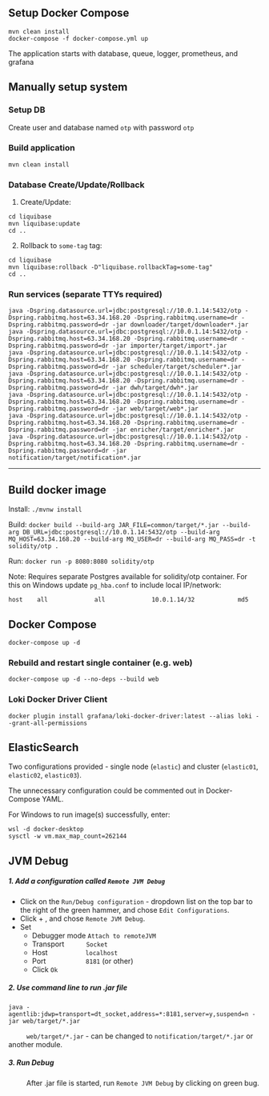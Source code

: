 ## Setup Docker Compose

```
mvn clean install
docker-compose -f docker-compose.yml up
```
The application starts with database, queue, logger, prometheus, and grafana

## Manually setup system

### Setup DB

Create user and database named `otp` with password `otp` 

### Build application

`mvn clean install`

### Database Create/Update/Rollback
1. Create/Update:

```
cd liquibase
mvn liquibase:update
cd ..
```

2. Rollback to `some-tag` tag:

```
cd liquibase
mvn liquibase:rollback -D"liquibase.rollbackTag=some-tag"
cd ..
```

### Run services (separate TTYs required)
```
java -Dspring.datasource.url=jdbc:postgresql://10.0.1.14:5432/otp -Dspring.rabbitmq.host=63.34.168.20 -Dspring.rabbitmq.username=dr -Dspring.rabbitmq.password=dr -jar downloader/target/downloader*.jar
java -Dspring.datasource.url=jdbc:postgresql://10.0.1.14:5432/otp -Dspring.rabbitmq.host=63.34.168.20 -Dspring.rabbitmq.username=dr -Dspring.rabbitmq.password=dr -jar importer/target/import*.jar
java -Dspring.datasource.url=jdbc:postgresql://10.0.1.14:5432/otp -Dspring.rabbitmq.host=63.34.168.20 -Dspring.rabbitmq.username=dr -Dspring.rabbitmq.password=dr -jar scheduler/target/scheduler*.jar
java -Dspring.datasource.url=jdbc:postgresql://10.0.1.14:5432/otp -Dspring.rabbitmq.host=63.34.168.20 -Dspring.rabbitmq.username=dr -Dspring.rabbitmq.password=dr -jar dwh/target/dwh*.jar
java -Dspring.datasource.url=jdbc:postgresql://10.0.1.14:5432/otp -Dspring.rabbitmq.host=63.34.168.20 -Dspring.rabbitmq.username=dr -Dspring.rabbitmq.password=dr -jar web/target/web*.jar
java -Dspring.datasource.url=jdbc:postgresql://10.0.1.14:5432/otp -Dspring.rabbitmq.host=63.34.168.20 -Dspring.rabbitmq.username=dr -Dspring.rabbitmq.password=dr -jar enricher/target/enricher*.jar
java -Dspring.datasource.url=jdbc:postgresql://10.0.1.14:5432/otp -Dspring.rabbitmq.host=63.34.168.20 -Dspring.rabbitmq.username=dr -Dspring.rabbitmq.password=dr -jar notification/target/notification*.jar
```
---

## Build docker image

Install: `./mvnw install`

Build: `docker build --build-arg JAR_FILE=common/target/*.jar --build-arg DB_URL=jdbc:postgresql://10.0.1.14:5432/otp --build-arg MQ_HOST=63.34.168.20 --build-arg MQ_USER=dr --build-arg MQ_PASS=dr -t solidity/otp .`

Run: `docker run -p 8080:8080 solidity/otp`

Note: Requires separate Postgres available for solidity/otp container. For this on Windows update `pg_hba.conf` to include local IP/network:

`host    all             all             10.0.1.14/32            md5`

## Docker Compose

```
docker-compose up -d
```

### Rebuild and restart single container (e.g. web)

```
docker-compose up -d --no-deps --build web
```

### Loki Docker Driver Client 

```
docker plugin install grafana/loki-docker-driver:latest --alias loki --grant-all-permissions
```

## ElasticSearch

Two configurations provided - single node (`elastic`) and cluster (`elastic01`, `elastic02`, `elastic03`).

The unnecessary configuration could be commented out in Docker-Compose YAML.

For Windows to run image(s) successfully, enter:
```
wsl -d docker-desktop
sysctl -w vm.max_map_count=262144
```

## JVM Debug

##### 1. Add a configuration called `Remote JVM Debug`

* Click on the `Run/Debug configuration` - dropdown list on the top bar
to the right of the green hammer, and chose `Edit Configurations`.
* Click + , and chose `Remote JVM Debug`.
* Set
  * Debugger mode `Attach to remoteJVM`
  * Transport &ensp; &ensp; &emsp; `Socket`
  * Host &emsp; &emsp; &emsp; &emsp; `localhost`
  * Port &emsp; &emsp; &emsp; &ensp; &ensp; `8181` (or other)
  * Click `Ok`

##### 2. Use command line to run .jar file
```
java -agentlib:jdwp=transport=dt_socket,address=*:8181,server=y,suspend=n -jar web/target/*.jar
```
&emsp; &emsp;  `web/target/*.jar` - can be changed to `notification/target/*.jar`
or another module.

##### 3. Run Debug

&emsp; &emsp;  After .jar file is started, run `Remote JVM Debug`
by clicking on green bug.

#